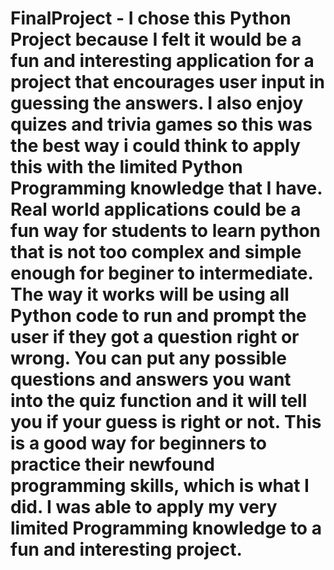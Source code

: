 # FinalProject - I chose this Python Project because I felt it would be a fun and interesting application for a project that encourages user input in guessing the answers. I also enjoy quizes and trivia games so this was the best way i could think to apply this with the limited Python Programming knowledge that I have. Real world applications could be a fun way for students to learn python that is not too complex and simple enough for beginer to intermediate. The way it works will be using all Python code to run and prompt the user if they got a question right or wrong. You can put any possible questions and answers you want into the quiz function and it will tell you if your guess is right or not. This is a good way for beginners to practice their newfound programming skills, which is what I did. I was able to apply my very limited Programming knowledge to a fun and interesting project.
